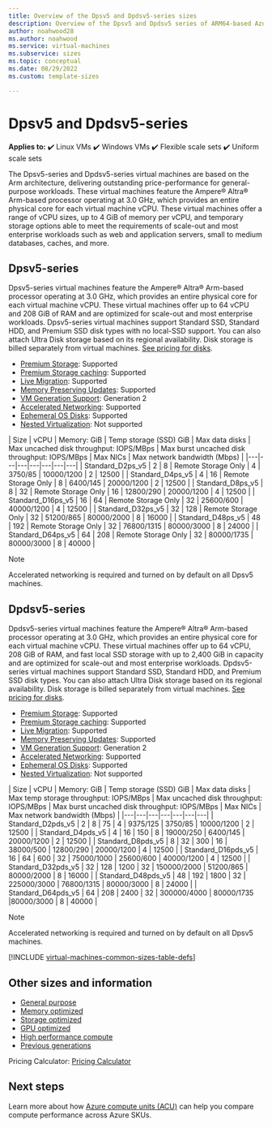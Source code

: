 ```yaml
---
title: Overview of the Dpsv5 and Dpdsv5-series sizes
description: Overview of the Dpsv5 and Dpdsv5 series of ARM64-based Azure Virtual Machines featuring the 80 core, 3.0 GHz Ampere Altra processor.
author: noahwood28
ms.author: noahwood
ms.service: virtual-machines
ms.subservice: sizes
ms.topic: conceptual
ms.date: 08/29/2022
ms.custom: template-sizes

---
```


# Dpsv5 and Dpdsv5-series

**Applies to:** :heavy_check_mark: Linux VMs :heavy_check_mark: Windows VMs :heavy_check_mark: Flexible scale sets :heavy_check_mark: Uniform scale sets

The Dpsv5-series and Dpdsv5-series virtual machines are based on the Arm architecture, delivering outstanding price-performance for general-purpose workloads. These virtual machines feature the Ampere® Altra® Arm-based processor operating at 3.0 GHz, which provides an entire physical core for each virtual machine vCPU. These virtual machines offer a range of vCPU sizes, up to 4 GiB of memory per vCPU, and temporary storage options able to meet the requirements of scale-out and most enterprise workloads such as web and application servers, small to medium databases, caches, and more.

## Dpsv5-series

Dpsv5-series virtual machines feature the Ampere® Altra® Arm-based processor operating at 3.0 GHz, which provides an entire physical core for each virtual machine vCPU. These virtual machines offer up to 64 vCPU and 208 GiB of RAM and are optimized for scale-out and most enterprise workloads. Dpsv5-series virtual machines support Standard SSD, Standard HDD, and Premium SSD disk types with no local-SSD support. You can also attach Ultra Disk storage based on its regional availability. Disk storage is billed separately from virtual machines. [See pricing for disks](https://azure.microsoft.com/pricing/details/managed-disks/).

- [Premium Storage](premium-storage-performance.md): Supported 
- [Premium Storage caching](premium-storage-performance.md): Supported 
- [Live Migration](maintenance-and-updates.md): Supported 
- [Memory Preserving Updates](maintenance-and-updates.md): Supported 
- [VM Generation Support](generation-2.md): Generation 2 
- [Accelerated Networking](../virtual-network/create-vm-accelerated-networking-cli.md): Supported 
- [Ephemeral OS Disks](ephemeral-os-disks.md): Supported
- [Nested Virtualization](/virtualization/hyper-v-on-windows/user-guide/nested-virtualization): Not supported

| Size | vCPU | Memory: GiB | Temp storage (SSD) GiB | Max data disks | Max uncached disk throughput: IOPS/MBps | Max burst uncached disk throughput: IOPS/MBps | Max NICs | Max network bandwidth (Mbps) |
|---|---|---|---|---|---|---|
| Standard_D2ps_v5	| 2	| 8	| Remote Storage Only	| 4	| 3750/85	| 10000/1200 | 2 | 12500 |
| Standard_D4ps_v5	| 4	| 16	| Remote Storage Only	| 8	| 6400/145	| 20000/1200 | 2 | 12500 |
| Standard_D8ps_v5	| 8	| 32	| Remote Storage Only	| 16	| 12800/290	| 20000/1200 | 4 | 12500 |
| Standard_D16ps_v5	| 16	| 64	| Remote Storage Only	| 32	| 25600/600	| 40000/1200 | 4 | 12500 |
| Standard_D32ps_v5	| 32	| 128	| Remote Storage Only	| 32	| 51200/865	| 80000/2000 | 8 | 16000 |
| Standard_D48ps_v5	| 48	| 192	| Remote Storage Only	| 32	| 76800/1315	| 80000/3000 | 8 | 24000 |
| Standard_D64ps_v5	| 64	| 208	| Remote Storage Only	| 32	| 80000/1735	| 80000/3000 | 8 | 40000 |

> [!NOTE]
> Accelerated networking is required and turned on by default on all Dpsv5 machines.

## Dpdsv5-series

Dpdsv5-series virtual machines feature the Ampere® Altra® Arm-based processor operating at 3.0 GHz, which provides an entire physical core for each virtual machine vCPU. These virtual machines offer up to 64 vCPU, 208 GiB of RAM, and fast local SSD storage with up to 2,400 GiB in capacity and are optimized for scale-out and most enterprise workloads. Dpdsv5-series virtual machines support Standard SSD, Standard HDD, and Premium SSD disk types. You can also attach Ultra Disk storage based on its regional availability. Disk storage is billed separately from virtual machines. [See pricing for disks](https://azure.microsoft.com/pricing/details/managed-disks/).

- [Premium Storage](premium-storage-performance.md): Supported 
- [Premium Storage caching](premium-storage-performance.md): Supported 
- [Live Migration](maintenance-and-updates.md): Supported 
- [Memory Preserving Updates](maintenance-and-updates.md): Supported 
- [VM Generation Support](generation-2.md): Generation 2 
- [Accelerated Networking](../virtual-network/create-vm-accelerated-networking-cli.md): Supported 
- [Ephemeral OS Disks](ephemeral-os-disks.md): Supported
- [Nested Virtualization](/virtualization/hyper-v-on-windows/user-guide/nested-virtualization): Not supported

| Size | vCPU | Memory: GiB | Temp storage (SSD) GiB | Max data disks | Max temp storage throughput: IOPS/MBps | Max uncached disk throughput: IOPS/MBps | Max burst uncached disk throughput: IOPS/MBps | Max NICs | Max network bandwidth (Mbps) |
|---|---|---|---|---|---|---|
| Standard_D2pds_v5    | 2  | 8  | 75   | 4  | 9375/125     | 3750/85  | 10000/1200 | 2 | 12500 |
| Standard_D4pds_v5 | 4 | 16 | 150 | 8 | 19000/250 | 6400/145 | 20000/1200 | 2 | 12500 |
| Standard_D8pds_v5 | 8 | 32 | 300 | 16 | 38000/500 | 12800/290 | 20000/1200 | 4 | 12500 |
| Standard_D16pds_v5 | 16 | 64 | 600 | 32 | 75000/1000 | 25600/600 | 40000/1200 | 4 | 12500 |
| Standard_D32pds_v5 | 32 | 128 | 1200 | 32 | 150000/2000 | 51200/865 | 80000/2000 | 8 | 16000 |
| Standard_D48pds_v5 | 48 | 192 | 1800 | 32 | 225000/3000 | 76800/1315 | 80000/3000 | 8 | 24000 |
| Standard_D64pds_v5 | 64 | 208 | 2400 | 32 | 300000/4000 | 80000/1735 |80000/3000 | 8 | 40000 |

> [!NOTE]
> Accelerated networking is required and turned on by default on all Dpsv5 machines.

[!INCLUDE [virtual-machines-common-sizes-table-defs](../../includes/virtual-machines-common-sizes-table-defs.md)]

## Other sizes and information

- [General purpose](sizes-general.md)
- [Memory optimized](sizes-memory.md)
- [Storage optimized](sizes-storage.md)
- [GPU optimized](sizes-gpu.md)
- [High performance compute](sizes-hpc.md)
- [Previous generations](sizes-previous-gen.md)

Pricing Calculator: [Pricing Calculator](https://azure.microsoft.com/pricing/calculator/)

## Next steps

Learn more about how [Azure compute units (ACU)](acu.md) can help you compare compute performance across Azure SKUs.
